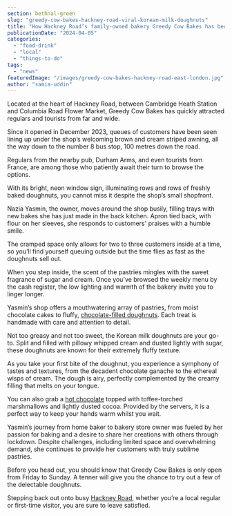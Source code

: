 ```yaml
---
section: bethnal-green
slug: "greedy-cow-bakes-hackney-road-viral-korean-milk-doughnuts"
title: "How Hackney Road’s family-owned bakery Greedy Cow Bakes has become a national sensation"
publicationDate: "2024-04-05"
categories: 
  - "food-drink"
  - "local"
  - "things-to-do"
tags: 
  - "news"
featuredImage: "/images/greedy-cow-bakes-hackney-road-east-london.jpg"
author: "samia-uddin"
---
```


Located at the heart of Hackney Road, between Cambridge Heath Station and Columbia Road Flower Market, Greedy Cow Bakes has quickly attracted regulars and tourists from far and wide.

Since it opened in December 2023, queues of customers have been seen lining up under the shop’s welcoming brown and cream striped awning, all the way down to the number 8 bus stop, 100 metres down the road. 

Regulars from the nearby pub, Durham Arms, and even tourists from France, are among those who patiently await their turn to browse the options.

With its bright, neon window sign, illuminating rows and rows of freshly baked doughnuts, you cannot miss it despite the shop’s small shopfront. 

Nazia Yasmin, the owner, moves around the shop busily, filling trays with new bakes she has just made in the back kitchen. Apron tied back, with flour on her sleeves, she responds to customers' praises with a humble smile. 

The cramped space only allows for two to three customers inside at a time, so you’ll find yourself queuing outside but the time flies as fast as the doughnuts sell out. 

When you step inside, the scent of the pastries mingles with the sweet fragrance of sugar and cream. Once you’ve browsed the weekly menu by the cash register, the low lighting and warmth of the bakery invite you to linger longer.

Yasmin’s shop offers a mouthwatering array of pastries, from moist chocolate cakes to fluffy, [chocolate-filled doughnuts](https://www.bbc.co.uk/food/recipes/doughnuts_89027). Each treat is handmade with care and attention to detail.

Not too greasy and not too sweet, the Korean milk doughnuts are your go-to. Split and filled with pillowy whipped cream and dusted lightly with sugar, these doughnuts are known for their extremely fluffy texture.

As you take your first bite of the doughnut, you experience a symphony of tastes and textures, from the decadent chocolate ganache to the ethereal wisps of cream. The dough is airy, perfectly complemented by the creamy filling that melts on your tongue. 

You can also grab a [hot chocolate](https://bethnalgreenlondon.co.uk/best-places-hot-chocolate/) topped with toffee-torched marshmallows and lightly dusted cocoa. Provided by the servers, it is a perfect way to keep your hands warm whilst you wait.

Yasmin’s journey from home baker to bakery store owner was fueled by her passion for baking and a desire to share her creations with others through lockdown. Despite challenges, including limited space and overwhelming demand, she continues to provide her customers with truly sublime pastries.

Before you head out, you should know that Greedy Cow Bakes is only open from Friday to Sunday. A tenner will give you the chance to try out a few of the delectable doughnuts. 

Stepping back out onto busy [Hackney Road](https://bethnalgreenlondon.co.uk/hackney-road-foodie-guide/), whether you’re a local regular or first-time visitor, you are sure to leave satisfied.
